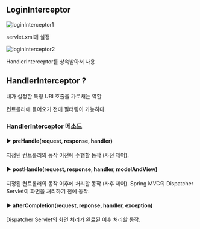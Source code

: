 ## LoginInterceptor

![loginInterceptor1](https://user-images.githubusercontent.com/47135267/97112981-b6ed4380-172a-11eb-9aca-f1dc4fcfeaa9.PNG)

servlet.xml에 설정

![loginInterceptor2](https://user-images.githubusercontent.com/47135267/100746435-0b6b9900-3424-11eb-9d0b-6254d5a360f3.PNG)

HandlerInterceptor를 상속받아서 사용

## HandlerInterceptor ?

내가 설정한 특정 URI 호출을 가로채는 역할

컨트롤러에 들어오기 전에 필터링이 가능하다.

### HandlerInterceptor 메소드

#### ▶ preHandle(request, response, handler)

지정된 컨트롤러의 동작 이전에 수행할 동작 (사전 제어).

#### ▶ postHandle(request, response, handler, modelAndView)

지정된 컨트롤러의 동작 이후에 처리할 동작 (사후 제어).
Spring MVC의 Dispatcher Servlet이 화면을 처리하기 전에 동작.

#### ▶ afterCompletion(request, reponse, handler, exception)

Dispatcher Servlet의 화면 처리가 완료된 이후 처리할 동작.



